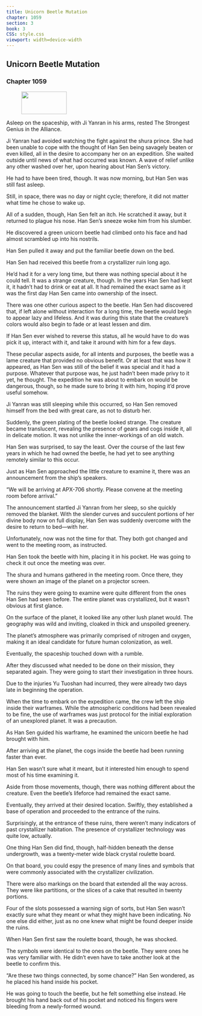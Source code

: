 ```yaml
---
title: Unicorn Beetle Mutation
chapter: 1059
section: 3
book: 3
CSS: style.css
viewport: width=device-width
---
```


## Unicorn Beetle Mutation

### Chapter 1059

<figure>
	<img src="../Images/gem.gif" alt="" id="gem" width="120" height="60" />
</figure>

Asleep on the spaceship, with Ji Yanran in his arms, rested The Strongest Genius in the Alliance.

Ji Yanran had avoided watching the fight against the shura prince. She had been unable to cope with the thought of Han Sen being savagely beaten or even killed, all in the desire to accompany her on an expedition. She waited outside until news of what had occurred was known. A wave of relief unlike any other washed over her, upon hearing about Han Sen’s victory.

He had to have been tired, though. It was now morning, but Han Sen was still fast asleep.

Still, in space, there was no day or night cycle; therefore, it did not matter what time he chose to wake up.

All of a sudden, though, Han Sen felt an itch. He scratched it away, but it returned to plague his nose. Han Sen’s sneeze woke him from his slumber.

He discovered a green unicorn beetle had climbed onto his face and had almost scrambled up into his nostrils.

Han Sen pulled it away and put the familiar beetle down on the bed.

Han Sen had received this beetle from a crystallizer ruin long ago.

He’d had it for a very long time, but there was nothing special about it he could tell. It was a strange creature, though. In the years Han Sen had kept it, it hadn’t had to drink or eat at all. It had remained the exact same as it was the first day Han Sen came into ownership of the insect.

There was one other curious aspect to the beetle. Han Sen had discovered that, if left alone without interaction for a long time, the beetle would begin to appear lazy and lifeless. And it was during this state that the creature’s colors would also begin to fade or at least lessen and dim.

If Han Sen ever wished to reverse this status, all he would have to do was pick it up, interact with it, and take it around with him for a few days.

These peculiar aspects aside, for all intents and purposes, the beetle was a lame creature that provided no obvious benefit. Or at least that was how it appeared, as Han Sen was still of the belief it was special and it had a purpose. Whatever that purpose was, he just hadn’t been made privy to it yet, he thought. The expedition he was about to embark on would be dangerous, though, so he made sure to bring it with him, hoping it’d prove useful somehow.

Ji Yanran was still sleeping while this occurred, so Han Sen removed himself from the bed with great care, as not to disturb her.

Suddenly, the green plating of the beetle looked strange. The creature became translucent, revealing the presence of gears and cogs inside it, all in delicate motion. It was not unlike the inner-workings of an old watch.

Han Sen was surprised, to say the least. Over the course of the last few years in which he had owned the beetle, he had yet to see anything remotely similar to this occur.

Just as Han Sen approached the little creature to examine it, there was an announcement from the ship’s speakers.

“We will be arriving at APX-706 shortly. Please convene at the meeting room before arrival.”

The announcement startled Ji Yanran from her sleep, so she quickly removed the blanket. With the slender curves and succulent portions of her divine body now on full display, Han Sen was suddenly overcome with the desire to return to bed—with her.

Unfortunately, now was not the time for that. They both got changed and went to the meeting room, as instructed.

Han Sen took the beetle with him, placing it in his pocket. He was going to check it out once the meeting was over.

The shura and humans gathered in the meeting room. Once there, they were shown an image of the planet on a projector screen.

The ruins they were going to examine were quite different from the ones Han Sen had seen before. The entire planet was crystallized, but it wasn’t obvious at first glance.

On the surface of the planet, it looked like any other lush planet would. The geography was wild and inviting, cloaked in thick and unspoiled greenery.

The planet’s atmosphere was primarily comprised of nitrogen and oxygen, making it an ideal candidate for future human colonization, as well.

Eventually, the spaceship touched down with a rumble.

After they discussed what needed to be done on their mission, they separated again. They were going to start their investigation in three hours.

Due to the injuries Yu Tuoshan had incurred, they were already two days late in beginning the operation.

When the time to embark on the expedition came, the crew left the ship inside their warframes. While the atmospheric conditions had been revealed to be fine, the use of warframes was just protocol for the initial exploration of an unexplored planet. It was a precaution.

As Han Sen guided his warframe, he examined the unicorn beetle he had brought with him.

After arriving at the planet, the cogs inside the beetle had been running faster than ever.

Han Sen wasn’t sure what it meant, but it interested him enough to spend most of his time examining it.

Aside from those movements, though, there was nothing different about the creature. Even the beetle’s lifeforce had remained the exact same.

Eventually, they arrived at their desired location. Swiftly, they established a base of operation and proceeded to the entrance of the ruins.

Surprisingly, at the entrance of these ruins, there weren’t many indicators of past crystallizer habitation. The presence of crystallizer technology was quite low, actually.

One thing Han Sen did find, though, half-hidden beneath the dense undergrowth, was a twenty-meter wide black crystal roulette board.

On that board, you could espy the presence of many lines and symbols that were commonly associated with the crystallizer civilization.

There were also markings on the board that extended all the way across. They were like partitions, or the slices of a cake that resulted in twenty portions.

Four of the slots possessed a warning sign of sorts, but Han Sen wasn’t exactly sure what they meant or what they might have been indicating. No one else did either, just as no one knew what might be found deeper inside the ruins.

When Han Sen first saw the roulette board, though, he was shocked.

The symbols were identical to the ones on the beetle. They were ones he was very familiar with. He didn’t even have to take another look at the beetle to confirm this.

“Are these two things connected, by some chance?” Han Sen wondered, as he placed his hand inside his pocket.

He was going to touch the beetle, but he felt something else instead. He brought his hand back out of his pocket and noticed his fingers were bleeding from a newly-formed wound.